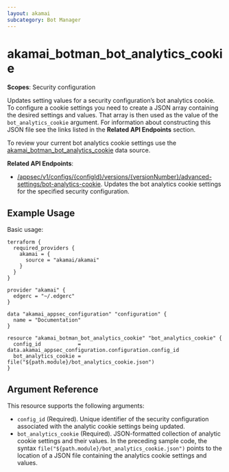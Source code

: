 ```yaml
---
layout: akamai
subcategory: Bot Manager
---
```


# akamai_botman_bot_analytics_cookie

**Scopes**: Security configuration

Updates setting values for a security configuration’s bot analytics cookie. To configure a cookie settings you need to create a JSON array containing the desired settings and values. That array is then used as the value of the `bot_analytics_cookie` argument.  For information about constructing this JSON file see the links listed in the **Related API Endpoints** section.

To review your current bot analytics cookie settings use the [akamai_botman_bot_analytics_cookie](../data-sources/akamai_botman_bot_analytics_cookie) data source.

**Related API Endpoints**:

- [/appsec/v1/configs/{configId}/versions/{versionNumber}/advanced-settings/bot-analytics-cookie](https://techdocs.akamai.com/bot-manager/reference/put-bot-analytics-cookie-1). Updates the bot analytics cookie settings for the specified security configuration.

## Example Usage

Basic usage:

```
terraform {
  required_providers {
    akamai = {
      source = "akamai/akamai"
    }
  }
}

provider "akamai" {
  edgerc = "~/.edgerc"
}

data "akamai_appsec_configuration" "configuration" {
  name = "Documentation"
}

resource "akamai_botman_bot_analytics_cookie" "bot_analytics_cookie" {
  config_id            = data.akamai_appsec_configuration.configuration.config_id
  bot_analytics_cookie = file("${path.module}/bot_analytics_cookie.json")
}
```

## Argument Reference

This resource supports the following arguments:

- `config_id` (Required). Unique identifier of the security configuration associated with the analytic cookie settings being updated.
- `bot_analytics_cookie` (Required). JSON-formatted collection of analytic cookie settings and their values.  In the preceding sample code, the syntax `file("${path.module}/bot_analytics_cookie.json")` points to the location of a JSON file containing the analytics cookie settings and values.
